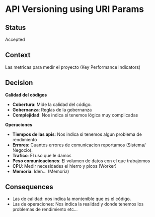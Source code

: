 # API Versioning using URI Params
## Status
Accepted
## Context
Las metricas para medir el proyecto (Key Performance Indicators)

## Decision
**Calidad del códigos**
* **Cobertura**: Mide la calidad del código.
* **Gobernanza**: Reglas de la gobernanza
* **Complejidad**: Nos indica si tenemos lógica muy complicadas

**Operaciones** 

* **Tiempos de las apis**: Nos indica si tenemos algun problema de rendimiento
* **Errores**: Cuantos errores de comunicacion reportamos (Sistema/ Negocio).
* **Trafico**: El uso que le damos
* **Peso comunicaciones**: El volumen de datos con el que trabajomos
* **CPU**: Medir necesidades el hierro y picos (Worker)
* **Memoria**: Iden...   (Memoria)
## Consequences
* Las de calidad: nos indica la montenible que es el código.
* Las de operaciones: Nos indica la realidad y donde tenemos los problemas de rendimiento etc...
